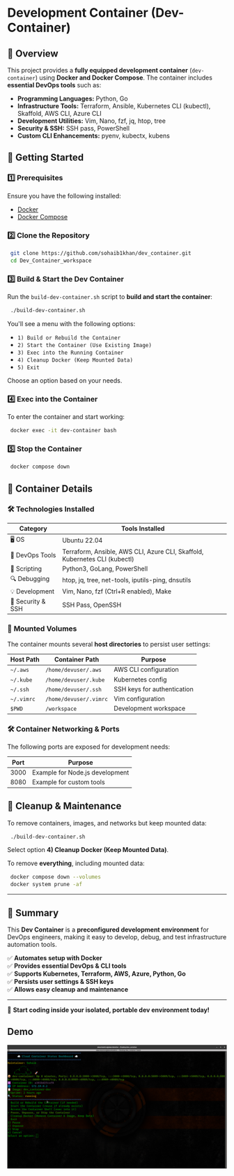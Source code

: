 # Development Container (Dev-Container)

## 📌 **Overview**

This project provides a **fully equipped development container** (`dev-container`) using **Docker and Docker Compose**. The container includes **essential DevOps tools** such as:

- **Programming Languages:** Python, Go
- **Infrastructure Tools:** Terraform, Ansible, Kubernetes CLI (kubectl), Skaffold, AWS CLI, Azure CLI
- **Development Utilities:** Vim, Nano, fzf, jq, htop, tree
- **Security & SSH:** SSH pass, PowerShell
- **Custom CLI Enhancements:** pyenv, kubectx, kubens

## 🚀 **Getting Started**

### 1️⃣ **Prerequisites**

Ensure you have the following installed:

- [Docker](https://docs.docker.com/get-docker/)
- [Docker Compose](https://docs.docker.com/compose/install/)

### 2️⃣ **Clone the Repository**

```sh
 git clone https://github.com/sohaib1khan/dev_container.git
 cd Dev_Container_workspace
```

### 3️⃣ **Build & Start the Dev Container**

Run the `build-dev-container.sh` script to **build and start the container**:

```sh
 ./build-dev-container.sh
```

You'll see a menu with the following options:

- `1) Build or Rebuild the Container`
- `2) Start the Container (Use Existing Image)`
- `3) Exec into the Running Container`
- `4) Cleanup Docker (Keep Mounted Data)`
- `5) Exit`

Choose an option based on your needs.

### 4️⃣ **Exec into the Container**

To enter the container and start working:

```sh
 docker exec -it dev-container bash
```

### 5️⃣ **Stop the Container**

```sh
 docker compose down
```

## 🔧 **Container Details**

### 🛠 **Technologies Installed**

| Category | Tools Installed |
| --- | --- |
| 🖥 OS | Ubuntu 22.04 |
| 🔧 DevOps Tools | Terraform, Ansible, AWS CLI, Azure CLI, Skaffold, Kubernetes CLI (kubectl) |
| 📜 Scripting | Python3, GoLang, PowerShell |
| 🔍 Debugging | htop, jq, tree, net-tools, iputils-ping, dnsutils |
| 💡 Development | Vim, Nano, fzf (Ctrl+R enabled), Make |
| 🔑 Security & SSH | SSH Pass, OpenSSH |

### 📂 **Mounted Volumes**

The container mounts several **host directories** to persist user settings:

| Host Path | Container Path | Purpose |
| --- | --- | --- |
| `~/.aws` | `/home/devuser/.aws` | AWS CLI configuration |
| `~/.kube` | `/home/devuser/.kube` | Kubernetes config |
| `~/.ssh` | `/home/devuser/.ssh` | SSH keys for authentication |
| `~/.vimrc` | `/home/devuser/.vimrc` | Vim configuration |
| `$PWD` | `/workspace` | Development workspace |

### 🛠 **Container Networking & Ports**

The following ports are exposed for development needs:

| Port | Purpose |
| --- | --- |
| 3000 | Example for Node.js development |
| 8080 | Example for custom tools |

## 🧹 **Cleanup & Maintenance**

To remove containers, images, and networks but keep mounted data:

```sh
 ./build-dev-container.sh
```

Select option **4) Cleanup Docker (Keep Mounted Data)**.

To remove **everything**, including mounted data:

```sh
 docker compose down --volumes
 docker system prune -af
```

* * *

## 🎯 **Summary**

This **Dev Container** is a **preconfigured development environment** for DevOps engineers, making it easy to develop, debug, and test infrastructure automation tools.

✅ **Automates setup with Docker**  
✅ **Provides essential DevOps & CLI tools**  
✅ **Supports Kubernetes, Terraform, AWS, Azure, Python, Go**  
✅ **Persists user settings & SSH keys**  
✅ **Allows easy cleanup and maintenance**

* * *

🚀 **Start coding inside your isolated, portable dev environment today!**

## **Demo**

![Demo Image](media/dev_container_demo.png)